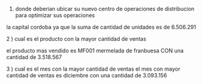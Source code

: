 

1) donde deberian ubicar su nuevo centro de operaciones de distribucion para optimizar sus operaciones

la capital cordoba ya que la suma de cantidad de unidades es de 6.506.291


2 ) cual es el producto con la mayor cantidad de ventas

el producto mas vendido es MF001 mermelada de franbuesa CON una cantidad de 3.518.567

3 ) cual es el mes con la mayor cantidad de ventas
el mes con mayor cantidad de ventas es diciembre con una cantidad de 
3.093.156
